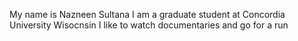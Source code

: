 My name is Nazneen Sultana
I am a graduate student at Concordia University Wisocnsin
I like to watch documentaries and go for a run
